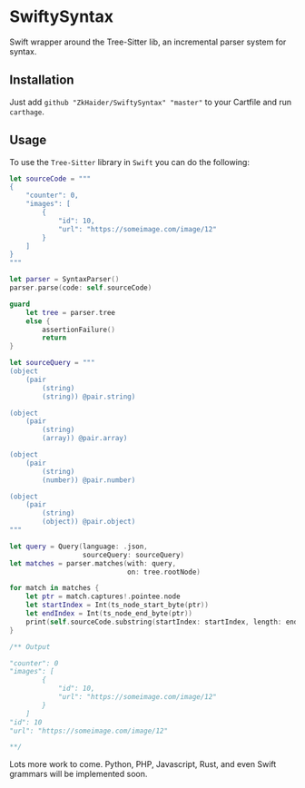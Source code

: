 # SwiftySyntax
Swift wrapper around the Tree-Sitter lib, an incremental parser system for syntax.

## Installation 

Just add `github "ZkHaider/SwiftySyntax" "master"` to your Cartfile and run `carthage`.

## Usage

To use the `Tree-Sitter` library in `Swift` you can do the following:

```swift 
let sourceCode = """
{
    "counter": 0,
    "images": [
        {
            "id": 10,
            "url": "https://someimage.com/image/12"
        }
    ]
}
"""

let parser = SyntaxParser()
parser.parse(code: self.sourceCode)

guard
    let tree = parser.tree
    else {
        assertionFailure()
        return
}

let sourceQuery = """
(object
    (pair
        (string)
        (string)) @pair.string)

(object
    (pair
        (string)
        (array)) @pair.array)

(object
    (pair
        (string)
        (number)) @pair.number)

(object
    (pair
        (string)
        (object)) @pair.object)
"""

let query = Query(language: .json,
                  sourceQuery: sourceQuery)
let matches = parser.matches(with: query,
                             on: tree.rootNode)

for match in matches {
    let ptr = match.captures!.pointee.node
    let startIndex = Int(ts_node_start_byte(ptr))
    let endIndex = Int(ts_node_end_byte(ptr))
    print(self.sourceCode.substring(startIndex: startIndex, length: endIndex - startIndex))
}

/** Output

"counter": 0
"images": [
        {
            "id": 10,
            "url": "https://someimage.com/image/12"
        }
    ]
"id": 10
"url": "https://someimage.com/image/12"

**/
```

Lots more work to come. Python, PHP, Javascript, Rust, and even Swift grammars will be implemented soon.
